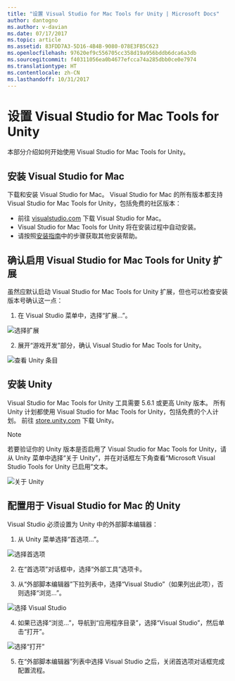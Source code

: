 ```yaml
---
title: "设置 Visual Studio for Mac Tools for Unity | Microsoft Docs"
author: dantogno
ms.author: v-davian
ms.date: 07/17/2017
ms.topic: article
ms.assetid: 83FDD7A3-5D16-4B4B-9080-078E3FB5C623
ms.openlocfilehash: 97620ef9c556705cc358d19a956bddb6dca6a3db
ms.sourcegitcommit: f40311056ea0b4677efcca74a285dbb0ce0e7974
ms.translationtype: HT
ms.contentlocale: zh-CN
ms.lasthandoff: 10/31/2017
---
```

# <a name="setup-visual-studio-for-mac-tools-for-unity"></a>设置 Visual Studio for Mac Tools for Unity

本部分介绍如何开始使用 Visual Studio for Mac Tools for Unity。

## <a name="install-visual-studio-for-mac"></a>安装 Visual Studio for Mac

下载和安装 Visual Studio for Mac。 Visual Studio for Mac 的所有版本都支持 Visual Studio for Mac Tools for Unity，包括免费的社区版本：

* 前往 [visualstudio.com](https://www.visualstudio.com/) 下载 Visual Studio for Mac。
* Visual Studio for Mac Tools for Unity 将在安装过程中自动安装。
* 请按照[安装指南](/visualstudio/mac/installation)中的步骤获取其他安装帮助。

## <a name="confirm-that-the-visual-studio-for-mac-tools-for-unity-extension-is-enabled"></a>确认启用 Visual Studio for Mac Tools for Unity 扩展

虽然应默认启动 Visual Studio for Mac Tools for Unity 扩展，但也可以检查安装版本号确认这一点：

1.  在 Visual Studio 菜单中，选择“扩展...”。

  ![选择扩展](media/setup-vsmac-tools-unity-image1.png)

2.  展开“游戏开发”部分，确认 Visual Studio for Mac Tools for Unity。

  ![查看 Unity 条目](media/setup-vsmac-tools-unity-image2.png)

## <a name="install-unity"></a>安装 Unity

Visual Studio for Mac Tools for Unity 工具需要 5.6.1 或更高 Unity 版本。 所有 Unity 计划都使用 Visual Studio for Mac Tools for Unity，包括免费的个人计划。 前往 [store.unity.com](https://store.unity.com/) 下载 Unity。

> [!NOTE]
> 若要验证你的 Unity 版本是否启用了 Visual Studio for Mac Tools for Unity，请从 Unity 菜单中选择“关于 Unity”，并在对话框左下角查看“Microsoft Visual Studio Tools for Unity 已启用”文本。
>
>   ![关于 Unity](media/setup-vsmac-tools-unity-image3.png)

## <a name="configure-unity-for-use-with-visual-studio-for-mac"></a>配置用于 Visual Studio for Mac 的 Unity

Visual Studio 必须设置为 Unity 中的外部脚本编辑器：

1.  从 Unity 菜单选择“首选项...”。

  ![选择首选项](media/setup-vsmac-tools-unity-image4.png)

2.  在“首选项”对话框中，选择“外部工具”选项卡。

3.  从“外部脚本编辑器”下拉列表中，选择“Visual Studio”（如果列出此项），否则选择“浏览...”。

  ![选择 Visual Studio](media/setup-vsmac-tools-unity-image5.png)

4.  如果已选择“浏览...”，导航到“应用程序目录”，选择“Visual Studio”，然后单击“打开”。

  ![选择“打开”](media/setup-vsmac-tools-unity-image6.png)

5.  在“外部脚本编辑器”列表中选择 Visual Studio 之后，关闭首选项对话框完成配置流程。

